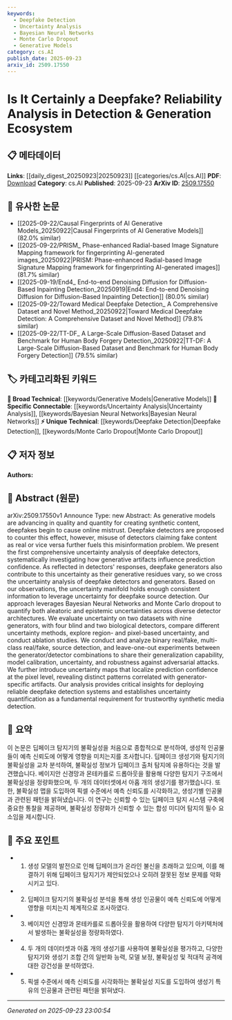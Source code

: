 ```yaml
---
keywords:
  - Deepfake Detection
  - Uncertainty Analysis
  - Bayesian Neural Networks
  - Monte Carlo Dropout
  - Generative Models
category: cs.AI
publish_date: 2025-09-23
arxiv_id: 2509.17550
---
```


<!-- KEYWORD_LINKING_METADATA:
{
  "processed_timestamp": "2025-09-23T23:00:54.394654",
  "vocabulary_version": "1.0",
  "selected_keywords": [
    "Deepfake Detection",
    "Uncertainty Analysis",
    "Bayesian Neural Networks",
    "Monte Carlo Dropout",
    "Generative Models"
  ],
  "rejected_keywords": [],
  "similarity_scores": {
    "Deepfake Detection": 0.82,
    "Uncertainty Analysis": 0.79,
    "Bayesian Neural Networks": 0.75,
    "Monte Carlo Dropout": 0.78,
    "Generative Models": 0.77
  },
  "extraction_method": "AI_prompt_based",
  "budget_applied": true,
  "candidates_json": {
    "candidates": [
      {
        "surface": "deepfake detection",
        "canonical": "Deepfake Detection",
        "aliases": [
          "deepfake detectors"
        ],
        "category": "unique_technical",
        "rationale": "Deepfake detection is a specialized area crucial for linking research on synthetic media verification.",
        "novelty_score": 0.65,
        "connectivity_score": 0.78,
        "specificity_score": 0.85,
        "link_intent_score": 0.82
      },
      {
        "surface": "uncertainty analysis",
        "canonical": "Uncertainty Analysis",
        "aliases": [
          "uncertainty quantification"
        ],
        "category": "specific_connectable",
        "rationale": "Uncertainty analysis is essential for understanding model reliability and can connect with broader discussions on model evaluation.",
        "novelty_score": 0.58,
        "connectivity_score": 0.83,
        "specificity_score": 0.72,
        "link_intent_score": 0.79
      },
      {
        "surface": "Bayesian Neural Networks",
        "canonical": "Bayesian Neural Networks",
        "aliases": [
          "BNNs"
        ],
        "category": "specific_connectable",
        "rationale": "Bayesian Neural Networks are a specific type of neural network relevant for probabilistic modeling and uncertainty estimation.",
        "novelty_score": 0.6,
        "connectivity_score": 0.8,
        "specificity_score": 0.88,
        "link_intent_score": 0.75
      },
      {
        "surface": "Monte Carlo dropout",
        "canonical": "Monte Carlo Dropout",
        "aliases": [
          "MC dropout"
        ],
        "category": "unique_technical",
        "rationale": "Monte Carlo dropout is a technique for uncertainty estimation, linking to probabilistic methods in machine learning.",
        "novelty_score": 0.7,
        "connectivity_score": 0.76,
        "specificity_score": 0.82,
        "link_intent_score": 0.78
      },
      {
        "surface": "generative models",
        "canonical": "Generative Models",
        "aliases": [
          "generative networks"
        ],
        "category": "broad_technical",
        "rationale": "Generative models are a broad category that connects to various applications in synthetic content creation.",
        "novelty_score": 0.55,
        "connectivity_score": 0.85,
        "specificity_score": 0.65,
        "link_intent_score": 0.77
      }
    ],
    "ban_list_suggestions": [
      "method",
      "experiment",
      "performance"
    ]
  },
  "decisions": [
    {
      "candidate_surface": "deepfake detection",
      "resolved_canonical": "Deepfake Detection",
      "decision": "linked",
      "scores": {
        "novelty": 0.65,
        "connectivity": 0.78,
        "specificity": 0.85,
        "link_intent": 0.82
      }
    },
    {
      "candidate_surface": "uncertainty analysis",
      "resolved_canonical": "Uncertainty Analysis",
      "decision": "linked",
      "scores": {
        "novelty": 0.58,
        "connectivity": 0.83,
        "specificity": 0.72,
        "link_intent": 0.79
      }
    },
    {
      "candidate_surface": "Bayesian Neural Networks",
      "resolved_canonical": "Bayesian Neural Networks",
      "decision": "linked",
      "scores": {
        "novelty": 0.6,
        "connectivity": 0.8,
        "specificity": 0.88,
        "link_intent": 0.75
      }
    },
    {
      "candidate_surface": "Monte Carlo dropout",
      "resolved_canonical": "Monte Carlo Dropout",
      "decision": "linked",
      "scores": {
        "novelty": 0.7,
        "connectivity": 0.76,
        "specificity": 0.82,
        "link_intent": 0.78
      }
    },
    {
      "candidate_surface": "generative models",
      "resolved_canonical": "Generative Models",
      "decision": "linked",
      "scores": {
        "novelty": 0.55,
        "connectivity": 0.85,
        "specificity": 0.65,
        "link_intent": 0.77
      }
    }
  ]
}
-->

# Is It Certainly a Deepfake? Reliability Analysis in Detection & Generation Ecosystem

## 📋 메타데이터

**Links**: [[daily_digest_20250923|20250923]] [[categories/cs.AI|cs.AI]]
**PDF**: [Download](https://arxiv.org/pdf/2509.17550.pdf)
**Category**: cs.AI
**Published**: 2025-09-23
**ArXiv ID**: [2509.17550](https://arxiv.org/abs/2509.17550)

## 🔗 유사한 논문
- [[2025-09-22/Causal Fingerprints of AI Generative Models_20250922|Causal Fingerprints of AI Generative Models]] (82.0% similar)
- [[2025-09-22/PRISM_ Phase-enhanced Radial-based Image Signature Mapping framework for fingerprinting AI-generated images_20250922|PRISM: Phase-enhanced Radial-based Image Signature Mapping framework for fingerprinting AI-generated images]] (81.7% similar)
- [[2025-09-19/End4_ End-to-end Denoising Diffusion for Diffusion-Based Inpainting Detection_20250919|End4: End-to-end Denoising Diffusion for Diffusion-Based Inpainting Detection]] (80.0% similar)
- [[2025-09-22/Toward Medical Deepfake Detection_ A Comprehensive Dataset and Novel Method_20250922|Toward Medical Deepfake Detection: A Comprehensive Dataset and Novel Method]] (79.8% similar)
- [[2025-09-22/TT-DF_ A Large-Scale Diffusion-Based Dataset and Benchmark for Human Body Forgery Detection_20250922|TT-DF: A Large-Scale Diffusion-Based Dataset and Benchmark for Human Body Forgery Detection]] (79.5% similar)

## 🏷️ 카테고리화된 키워드
**🧠 Broad Technical**: [[keywords/Generative Models|Generative Models]]
**🔗 Specific Connectable**: [[keywords/Uncertainty Analysis|Uncertainty Analysis]], [[keywords/Bayesian Neural Networks|Bayesian Neural Networks]]
**⚡ Unique Technical**: [[keywords/Deepfake Detection|Deepfake Detection]], [[keywords/Monte Carlo Dropout|Monte Carlo Dropout]]

## 📋 저자 정보

**Authors:** 

## 📄 Abstract (원문)

arXiv:2509.17550v1 Announce Type: new 
Abstract: As generative models are advancing in quality and quantity for creating synthetic content, deepfakes begin to cause online mistrust. Deepfake detectors are proposed to counter this effect, however, misuse of detectors claiming fake content as real or vice versa further fuels this misinformation problem. We present the first comprehensive uncertainty analysis of deepfake detectors, systematically investigating how generative artifacts influence prediction confidence. As reflected in detectors' responses, deepfake generators also contribute to this uncertainty as their generative residues vary, so we cross the uncertainty analysis of deepfake detectors and generators. Based on our observations, the uncertainty manifold holds enough consistent information to leverage uncertainty for deepfake source detection. Our approach leverages Bayesian Neural Networks and Monte Carlo dropout to quantify both aleatoric and epistemic uncertainties across diverse detector architectures. We evaluate uncertainty on two datasets with nine generators, with four blind and two biological detectors, compare different uncertainty methods, explore region- and pixel-based uncertainty, and conduct ablation studies. We conduct and analyze binary real/fake, multi-class real/fake, source detection, and leave-one-out experiments between the generator/detector combinations to share their generalization capability, model calibration, uncertainty, and robustness against adversarial attacks. We further introduce uncertainty maps that localize prediction confidence at the pixel level, revealing distinct patterns correlated with generator-specific artifacts. Our analysis provides critical insights for deploying reliable deepfake detection systems and establishes uncertainty quantification as a fundamental requirement for trustworthy synthetic media detection.

## 📝 요약

이 논문은 딥페이크 탐지기의 불확실성을 처음으로 종합적으로 분석하여, 생성적 인공물들이 예측 신뢰도에 어떻게 영향을 미치는지를 조사합니다. 딥페이크 생성기와 탐지기의 불확실성을 교차 분석하여, 불확실성 정보가 딥페이크 출처 탐지에 유용하다는 것을 발견했습니다. 베이지안 신경망과 몬테카를로 드롭아웃을 활용해 다양한 탐지기 구조에서 불확실성을 정량화했으며, 두 개의 데이터셋에서 아홉 개의 생성기를 평가했습니다. 또한, 불확실성 맵을 도입하여 픽셀 수준에서 예측 신뢰도를 시각화하고, 생성기별 인공물과 관련된 패턴을 밝혀냈습니다. 이 연구는 신뢰할 수 있는 딥페이크 탐지 시스템 구축에 중요한 통찰을 제공하며, 불확실성 정량화가 신뢰할 수 있는 합성 미디어 탐지의 필수 요소임을 제시합니다.

## 🎯 주요 포인트

- 1. 생성 모델의 발전으로 인해 딥페이크가 온라인 불신을 초래하고 있으며, 이를 해결하기 위해 딥페이크 탐지기가 제안되었으나 오히려 잘못된 정보 문제를 악화시키고 있다.
- 2. 딥페이크 탐지기의 불확실성 분석을 통해 생성 인공물이 예측 신뢰도에 어떻게 영향을 미치는지 체계적으로 조사하였다.
- 3. 베이지안 신경망과 몬테카를로 드롭아웃을 활용하여 다양한 탐지기 아키텍처에서 발생하는 불확실성을 정량화하였다.
- 4. 두 개의 데이터셋과 아홉 개의 생성기를 사용하여 불확실성을 평가하고, 다양한 탐지기와 생성기 조합 간의 일반화 능력, 모델 보정, 불확실성 및 적대적 공격에 대한 강건성을 분석하였다.
- 5. 픽셀 수준에서 예측 신뢰도를 시각화하는 불확실성 지도를 도입하여 생성기 특유의 인공물과 관련된 패턴을 밝혀냈다.


---

*Generated on 2025-09-23 23:00:54*